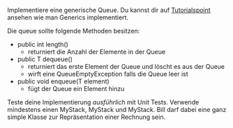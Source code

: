 Implementiere eine generische Queue. Du kannst dir auf [Tutorialspoint](https://www.tutorialspoint.com/java/java_generics.htm) ansehen wie man Generics implementiert.

Die queue sollte folgende Methoden besitzen: 
* public int length() 
    * returniert die Anzahl der Elemente in der Queue
* public T dequeue() 
    * returniert das erste Element der Queue und löscht es aus der Queue
    * wirft eine QueueEmptyException falls die Queue leer ist
* public void enqueue(T element) 
    * fügt der Queue ein Element hinzu

Teste deine Implementierung *ausführlich* mit Unit Tests. Verwende mindestens einen MyStack<Integer>, MyStack<String> und MyStack<Bill>.
Bill darf dabei eine ganz simple Klasse zur Repräsentation einer Rechnung sein. 

